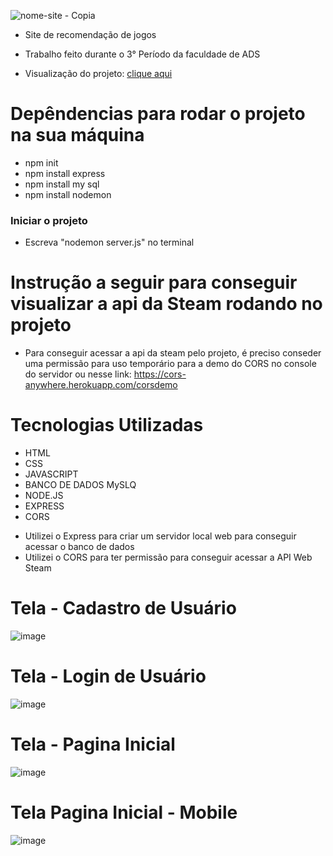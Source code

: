 ![nome-site - Copia](https://github.com/HaastZ/inside-botcha/assets/102103337/519c466e-28e8-49fa-aff0-aafc771945b6)

* Site de recomendação de jogos

* Trabalho feito durante o 3° Período da faculdade de ADS

* Visualização do projeto: [clique aqui](https://inside-botcha-r6kym4zz4-haastzs-projects.vercel.app/)
# Depêndencias para rodar o projeto na sua máquina

- npm init
- npm install express
- npm install my sql
- npm install nodemon

### Iniciar o projeto

- Escreva "nodemon server.js" no terminal

# Instrução a seguir para conseguir visualizar a api da Steam rodando no projeto
- Para conseguir acessar a api da steam pelo projeto, é preciso conseder uma permissão para uso temporário para a demo do CORS no console do servidor ou nesse link: https://cors-anywhere.herokuapp.com/corsdemo

# Tecnologias Utilizadas
- HTML
- CSS
- JAVASCRIPT
- BANCO DE DADOS MySLQ
- NODE.JS
- EXPRESS
- CORS

* Utilizei o Express para criar um servidor local web para conseguir acessar o banco de dados
* Utilizei o CORS para ter permissão para conseguir acessar a API Web Steam

# Tela - Cadastro de Usuário
![image](https://github.com/HaastZ/inside-botcha/assets/102103337/bb58ceb2-f234-4fe3-b82f-e3ba3906c0ec)

# Tela - Login de Usuário
![image](https://github.com/HaastZ/inside-botcha/assets/102103337/828617f6-2136-47e5-b324-6c1cbdc04060)

# Tela - Pagina Inicial
![image](https://github.com/HaastZ/inside-botcha/assets/102103337/11a55dfe-4155-4452-88cb-291ba9846b84)

# Tela Pagina Inicial - Mobile
![image](https://github.com/HaastZ/inside-botcha/assets/102103337/4c8ca8d0-a365-4f51-a270-a6a0f1de714b)

